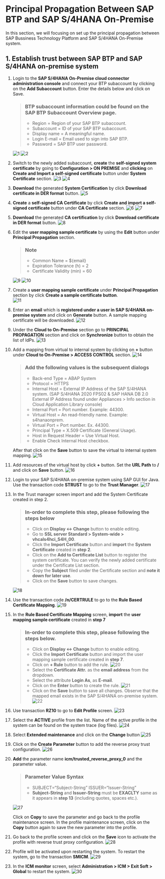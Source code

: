 # Principal Propagation Between SAP BTP and SAP S/4HANA On-Premise

In this section, we will focusing on set up the principal propagation between SAP Bussiness Technology Platform and SAP S/4HANA On-Premise system.

## 1. Establish trust between SAP BTP and SAP S/4HANA on-premise system 

1. Login to the **SAP S/4HANA On-Premise cloud connector administration console** and connect your BTP subaccount by clicking on the **Add Subaccount** button. Enter the details below and click on Save.
    
    > ### BTP subaccount information could be found on the SAP BTP Subaccount Overview page. 
    > - Region = Region of your SAP BTP subaccount. 
    > - Subaccount = ID of your SAP BTP subaccount. 
    > - Display name = A meaningful name. 
    > - Login E-mail = Email used to sign into SAP BTP. 
    > - Password = SAP BTP user password. 
    
    ![1](../assets/Principal%20Propagation%20Between%20SAP%20BTP%20and%20SAP%20S4HANA%20On-Premise/1.png)
    ![2](../assets/Principal%20Propagation%20Between%20SAP%20BTP%20and%20SAP%20S4HANA%20On-Premise/2.png)
2. Switch to the newly added subaccount, **create** the **self-signed system certificate** by going to **Configuration > ON PREMISE** and **clicking** on **Create and Import a self-signed certificate** button under **System Certificate** section. 
![3](../assets/Principal%20Propagation%20Between%20SAP%20BTP%20and%20SAP%20S4HANA%20On-Premise/3.png)
![4](../assets/Principal%20Propagation%20Between%20SAP%20BTP%20and%20SAP%20S4HANA%20On-Premise/4.png)

3. **Download** the generated **System Certification** by click **Download certificate in DER format** button. 
![5](../assets/Principal%20Propagation%20Between%20SAP%20BTP%20and%20SAP%20S4HANA%20On-Premise/5.png)

4. **Create** a **self-signed CA Certificate** by click **Create and import a self-signed certificate** button under **CA Certificate** section. 
![6](../assets/Principal%20Propagation%20Between%20SAP%20BTP%20and%20SAP%20S4HANA%20On-Premise/6.png)
![7](../assets/Principal%20Propagation%20Between%20SAP%20BTP%20and%20SAP%20S4HANA%20On-Premise/7.png)

5. **Download** the generated **CA certification** by click **Download certificate in DER format** button. 
![8](../assets/Principal%20Propagation%20Between%20SAP%20BTP%20and%20SAP%20S4HANA%20On-Premise/8.png)

6. Edit the **user mapping sample certificate** by using the **Edit** button under **Principal Propagation** section.  
    
    > ### Note
    > - Common Name = ${email} 
    > - Expiration Tolerance (h) = 2 
    > - Certificate Validity (min) = 60 
    
    ![9](../assets/Principal%20Propagation%20Between%20SAP%20BTP%20and%20SAP%20S4HANA%20On-Premise/9.png)
    ![10](../assets/Principal%20Propagation%20Between%20SAP%20BTP%20and%20SAP%20S4HANA%20On-Premise/10.png)
    
7. Create a **user mapping sample certificate** under **Principal Propagation** section by click **Create a sample certificate button**.  
![11](../assets/Principal%20Propagation%20Between%20SAP%20BTP%20and%20SAP%20S4HANA%20On-Premise/11.png)
8. Enter an **email** which is **registered under a user in SAP S/4HANA on-premise system** and click on **Generate** button. A sample mapping certificate will be downloaded. 
![12](../assets/Principal%20Propagation%20Between%20SAP%20BTP%20and%20SAP%20S4HANA%20On-Premise/12.png)

9. Under the **Cloud to On-Premise** section go to **PRINCIPAL PROPAGATION** section and click on **Synchronize** button to obtain the list of IdPs.
 ![13](../assets/Principal%20Propagation%20Between%20SAP%20BTP%20and%20SAP%20S4HANA%20On-Premise/13.png)

10. Add a mapping from virtual to internal system by clicking on **+** button under **Cloud to On-Premise > ACCESS CONTROL** section. 
![14](../assets/Principal%20Propagation%20Between%20SAP%20BTP%20and%20SAP%20S4HANA%20On-Premise/14.png)
    
    > ### Add the following values is the subsequent dialogs
    > - Back-end Type = ABAP System 
    > - Protocol = HTTPS 
    > - Internal Host = External IP Address of the SAP S/4HANA system. (SAP S/4HANA 2020 FPS02 & SAP HANA DB 2.0 External IP Address found under Appliances > Info section in Cloud Application Library console)
    > - Internal Port = Port number. Example: 44300. 
    > - Virtual Host = An read-friendly name. Example: s4hanaonprem. 
    > - Virtual Port = Port number. Ex. 44300. 
    > - Principal Type = X.509 Certificate (General Usage). 
    > - Host in Request Header = Use Virtual Host. 
    > - Enable Check Internal Host checkbox. 
    
    After that click on the **Save** button to save the virtual to internal system mapping.
    ![15](../assets/Principal%20Propagation%20Between%20SAP%20BTP%20and%20SAP%20S4HANA%20On-Premise/15.png)
11. Add resources of the virtual host by click **+** button. Set the **URL Path** to **/** and click on **Save** button.
![16](../assets/Principal%20Propagation%20Between%20SAP%20BTP%20and%20SAP%20S4HANA%20On-Premise/16.png)
 
12. Login to your SAP S/4HANA on-premise system using SAP GUI for Java. Use the transaction code **STRUST** to go to the **Trust Manager**. 
![17](../assets/Principal%20Propagation%20Between%20SAP%20BTP%20and%20SAP%20S4HANA%20On-Premise/17.png)

13. In the Trust manager screen import and add the System Certificate created in step 2.
    
    > ### In-order to complete this step, please following the steps below
    > - Click on **Display <-> Change** button to enable editing.
    > - Go to **SSL server Standard > System-wide > vhcals4hci_S4H_00**.
    > - Click the **Import Certificate** button and **import** the **System Certificate** created in **step 2**.
    > - Click on the **Add to Certificate List** button to register the system certificate. You can verify the newly added certificate under the Certificate List section. 
    > - Copy the **Subject** filed under the Certificate section and **note it down for later use**. 
    > - Click on the **Save** button to save changes.
    
    ![18](../assets/Principal%20Propagation%20Between%20SAP%20BTP%20and%20SAP%20S4HANA%20On-Premise/18.png)
14. Use the transaction code **/n/CERTRULE** to go to the **Rule Based Certificate Mapping**. 
![19](../assets/Principal%20Propagation%20Between%20SAP%20BTP%20and%20SAP%20S4HANA%20On-Premise/19.png)

15. In the **Rule Based Certificate Mapping** screen, **import** the **user mapping sample certificate** created in **step 7**

    > ### In-order to complete this step, please following the steps below.
    > - Click on **Display <-> Change** button to enable editing.
    > - Click the **Import Certificate** button and import the user mapping sample certificate created in **step 7**.
    > - Click on **+ Rule** button to add the rule.
    ![20](../assets/Principal%20Propagation%20Between%20SAP%20BTP%20and%20SAP%20S4HANA%20On-Premise/20.png)
    > - Select the **Certificate Attr.** as the **email address** from the dropdown. 
    > - Select the attribute **Login As**, as **E-mail**. 
    > - Click on the **Enter** button to create the rule. 
    ![21](../assets/Principal%20Propagation%20Between%20SAP%20BTP%20and%20SAP%20S4HANA%20On-Premise/21.png)
    > - Click on the **Save** button to save all changes. Observe that the mapped email exists in the SAP S/4HANA on-premise system. 
    ![22](../assets/Principal%20Propagation%20Between%20SAP%20BTP%20and%20SAP%20S4HANA%20On-Premise/22.png)
    
16. Use transaction **RZ10** to go to **Edit Profile** screen. 
![23](../assets/Principal%20Propagation%20Between%20SAP%20BTP%20and%20SAP%20S4HANA%20On-Premise/23.png)
17. Select the **ACTIVE** profile from the list. Name of the active profile in the system can be found on the system trace (log files). 
![24](../assets/Principal%20Propagation%20Between%20SAP%20BTP%20and%20SAP%20S4HANA%20On-Premise/24.png)

18. Select **Extended maintenance** and click on the **Change** button
![25](../assets/Principal%20Propagation%20Between%20SAP%20BTP%20and%20SAP%20S4HANA%20On-Premise/25.png)

19. Click on the **Create Parameter** button to add the reverse proxy trust configuration. 
![26](../assets/Principal%20Propagation%20Between%20SAP%20BTP%20and%20SAP%20S4HANA%20On-Premise/26.png)

20. **Add** the parameter name **icm/trusted_reverse_proxy_0** and the parameter value.
    > ### Parameter Value Syntax
    > - SUBJECT=“Subject-String” ISSUER=“Issuer-String” 
    > - **Subject-String** and **Issuer-String** must be **EXACLTY** same as it appears in **step 13** (including quotes, spaces etc.).  
    
    ![27](../assets/Principal%20Propagation%20Between%20SAP%20BTP%20and%20SAP%20S4HANA%20On-Premise/27.png)
    
    Click on **Copy** to save the parameter and go back to the profile maintenance screen. In the profile maintenance screen, click on the **Copy** button again to save the new parameter into the profile. 
    
21. Go back to the profile screen and click on the **Save** icon to activate the profile with reverse trust proxy configuration. 
![28](../assets/Principal%20Propagation%20Between%20SAP%20BTP%20and%20SAP%20S4HANA%20On-Premise/28.png)

22. Profile will be activated upon restarting the system. To restart the system, go to the transaction **SMICM**. 
![29](../assets/Principal%20Propagation%20Between%20SAP%20BTP%20and%20SAP%20S4HANA%20On-Premise/29.png)

23.  In the **ICM monitor** screen, select **Administration > ICM > Exit Soft > Global** to restart the system. 
![30](../assets/Principal%20Propagation%20Between%20SAP%20BTP%20and%20SAP%20S4HANA%20On-Premise/30.png)
